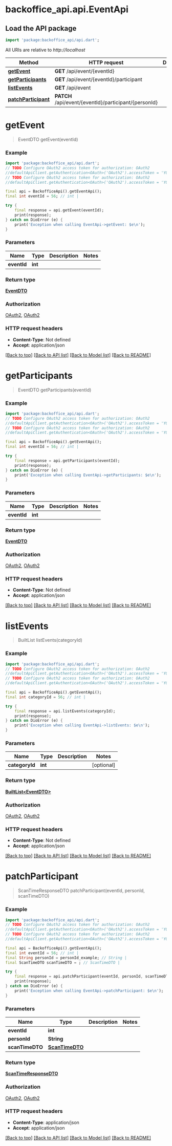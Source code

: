 # backoffice_api.api.EventApi

## Load the API package
```dart
import 'package:backoffice_api/api.dart';
```

All URIs are relative to *http://localhost*

Method | HTTP request | Description
------------- | ------------- | -------------
[**getEvent**](EventApi.md#getevent) | **GET** /api/event/{eventId} | 
[**getParticipants**](EventApi.md#getparticipants) | **GET** /api/event/{eventId}/participant | 
[**listEvents**](EventApi.md#listevents) | **GET** /api/event | 
[**patchParticipant**](EventApi.md#patchparticipant) | **PATCH** /api/event/{eventId}/participant/{personId} | 


# **getEvent**
> EventDTO getEvent(eventId)



### Example
```dart
import 'package:backoffice_api/api.dart';
// TODO Configure OAuth2 access token for authorization: OAuth2
//defaultApiClient.getAuthentication<OAuth>('OAuth2').accessToken = 'YOUR_ACCESS_TOKEN';
// TODO Configure OAuth2 access token for authorization: OAuth2
//defaultApiClient.getAuthentication<OAuth>('OAuth2').accessToken = 'YOUR_ACCESS_TOKEN';

final api = BackofficeApi().getEventApi();
final int eventId = 56; // int | 

try {
    final response = api.getEvent(eventId);
    print(response);
} catch on DioError (e) {
    print('Exception when calling EventApi->getEvent: $e\n');
}
```

### Parameters

Name | Type | Description  | Notes
------------- | ------------- | ------------- | -------------
 **eventId** | **int**|  | 

### Return type

[**EventDTO**](EventDTO.md)

### Authorization

[OAuth2](../README.md#OAuth2), [OAuth2](../README.md#OAuth2)

### HTTP request headers

 - **Content-Type**: Not defined
 - **Accept**: application/json

[[Back to top]](#) [[Back to API list]](../README.md#documentation-for-api-endpoints) [[Back to Model list]](../README.md#documentation-for-models) [[Back to README]](../README.md)

# **getParticipants**
> EventDTO getParticipants(eventId)



### Example
```dart
import 'package:backoffice_api/api.dart';
// TODO Configure OAuth2 access token for authorization: OAuth2
//defaultApiClient.getAuthentication<OAuth>('OAuth2').accessToken = 'YOUR_ACCESS_TOKEN';
// TODO Configure OAuth2 access token for authorization: OAuth2
//defaultApiClient.getAuthentication<OAuth>('OAuth2').accessToken = 'YOUR_ACCESS_TOKEN';

final api = BackofficeApi().getEventApi();
final int eventId = 56; // int | 

try {
    final response = api.getParticipants(eventId);
    print(response);
} catch on DioError (e) {
    print('Exception when calling EventApi->getParticipants: $e\n');
}
```

### Parameters

Name | Type | Description  | Notes
------------- | ------------- | ------------- | -------------
 **eventId** | **int**|  | 

### Return type

[**EventDTO**](EventDTO.md)

### Authorization

[OAuth2](../README.md#OAuth2), [OAuth2](../README.md#OAuth2)

### HTTP request headers

 - **Content-Type**: Not defined
 - **Accept**: application/json

[[Back to top]](#) [[Back to API list]](../README.md#documentation-for-api-endpoints) [[Back to Model list]](../README.md#documentation-for-models) [[Back to README]](../README.md)

# **listEvents**
> BuiltList<EventDTO> listEvents(categoryId)



### Example
```dart
import 'package:backoffice_api/api.dart';
// TODO Configure OAuth2 access token for authorization: OAuth2
//defaultApiClient.getAuthentication<OAuth>('OAuth2').accessToken = 'YOUR_ACCESS_TOKEN';
// TODO Configure OAuth2 access token for authorization: OAuth2
//defaultApiClient.getAuthentication<OAuth>('OAuth2').accessToken = 'YOUR_ACCESS_TOKEN';

final api = BackofficeApi().getEventApi();
final int categoryId = 56; // int | 

try {
    final response = api.listEvents(categoryId);
    print(response);
} catch on DioError (e) {
    print('Exception when calling EventApi->listEvents: $e\n');
}
```

### Parameters

Name | Type | Description  | Notes
------------- | ------------- | ------------- | -------------
 **categoryId** | **int**|  | [optional] 

### Return type

[**BuiltList&lt;EventDTO&gt;**](EventDTO.md)

### Authorization

[OAuth2](../README.md#OAuth2), [OAuth2](../README.md#OAuth2)

### HTTP request headers

 - **Content-Type**: Not defined
 - **Accept**: application/json

[[Back to top]](#) [[Back to API list]](../README.md#documentation-for-api-endpoints) [[Back to Model list]](../README.md#documentation-for-models) [[Back to README]](../README.md)

# **patchParticipant**
> ScanTimeResponseDTO patchParticipant(eventId, personId, scanTimeDTO)



### Example
```dart
import 'package:backoffice_api/api.dart';
// TODO Configure OAuth2 access token for authorization: OAuth2
//defaultApiClient.getAuthentication<OAuth>('OAuth2').accessToken = 'YOUR_ACCESS_TOKEN';
// TODO Configure OAuth2 access token for authorization: OAuth2
//defaultApiClient.getAuthentication<OAuth>('OAuth2').accessToken = 'YOUR_ACCESS_TOKEN';

final api = BackofficeApi().getEventApi();
final int eventId = 56; // int | 
final String personId = personId_example; // String | 
final ScanTimeDTO scanTimeDTO = ; // ScanTimeDTO | 

try {
    final response = api.patchParticipant(eventId, personId, scanTimeDTO);
    print(response);
} catch on DioError (e) {
    print('Exception when calling EventApi->patchParticipant: $e\n');
}
```

### Parameters

Name | Type | Description  | Notes
------------- | ------------- | ------------- | -------------
 **eventId** | **int**|  | 
 **personId** | **String**|  | 
 **scanTimeDTO** | [**ScanTimeDTO**](ScanTimeDTO.md)|  | 

### Return type

[**ScanTimeResponseDTO**](ScanTimeResponseDTO.md)

### Authorization

[OAuth2](../README.md#OAuth2), [OAuth2](../README.md#OAuth2)

### HTTP request headers

 - **Content-Type**: application/json
 - **Accept**: application/json

[[Back to top]](#) [[Back to API list]](../README.md#documentation-for-api-endpoints) [[Back to Model list]](../README.md#documentation-for-models) [[Back to README]](../README.md)

